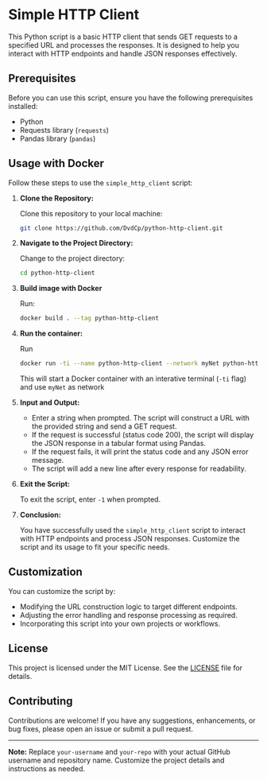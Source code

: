 # Simple HTTP Client

This Python script is a basic HTTP client that sends GET requests to a specified URL and processes the responses. It is designed to help you interact with HTTP endpoints and handle JSON responses effectively.

## Prerequisites

Before you can use this script, ensure you have the following prerequisites installed:

- Python
- Requests library (`requests`)
- Pandas library (`pandas`)

## Usage with Docker

Follow these steps to use the `simple_http_client` script:

1. **Clone the Repository:**

   Clone this repository to your local machine:

   ```bash
   git clone https://github.com/DvdCp/python-http-client.git
   ```

2. **Navigate to the Project Directory:**

   Change to the project directory:

   ```bash
   cd python-http-client
   ```

3. **Build image with Docker**

   Run:

   ```bash
   docker build . --tag python-http-client
   ```

4. **Run the container:**

   Run

   ```bash
   docker run -ti --name python-http-client --network myNet python-http-client
   ```

   This will start a Docker container with an interative terminal (`-ti` flag) and use `myNet` as network

5. **Input and Output:**

   - Enter a string when prompted. The script will construct a URL with the provided string and send a GET request.
   - If the request is successful (status code 200), the script will display the JSON response in a tabular format using Pandas.
   - If the request fails, it will print the status code and any JSON error message.
   - The script will add a new line after every response for readability.

6. **Exit the Script:**

   To exit the script, enter `-1` when prompted.

7. **Conclusion:**

   You have successfully used the `simple_http_client` script to interact with HTTP endpoints and process JSON responses. Customize the script and its usage to fit your specific needs.

## Customization

You can customize the script by:

- Modifying the URL construction logic to target different endpoints.
- Adjusting the error handling and response processing as required.
- Incorporating this script into your own projects or workflows.

## License

This project is licensed under the MIT License. See the [LICENSE](LICENSE) file for details.

## Contributing

Contributions are welcome! If you have any suggestions, enhancements, or bug fixes, please open an issue or submit a pull request.

---

**Note:** Replace `your-username` and `your-repo` with your actual GitHub username and repository name. Customize the project details and instructions as needed.
